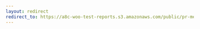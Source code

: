 ```yaml
---
layout: redirect
redirect_to: https://a8c-woo-test-reports.s3.amazonaws.com/public/pr-merge/40810/api/index.html
---
```

